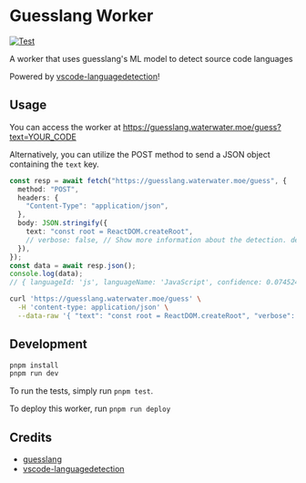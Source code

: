 # Guesslang Worker

[![Test](https://github.com/lawvs/guesslang-worker/actions/workflows/build.yml/badge.svg)](https://github.com/lawvs/guesslang-worker/actions/workflows/build.yml)

A worker that uses guesslang's ML model to detect source code languages

Powered by [vscode-languagedetection](https://github.com/microsoft/vscode-languagedetection)!

## Usage

You can access the worker at https://guesslang.waterwater.moe/guess?text=YOUR_CODE

Alternatively, you can utilize the POST method to send a JSON object containing the `text` key.

```ts
const resp = await fetch("https://guesslang.waterwater.moe/guess", {
  method: "POST",
  headers: {
    "Content-Type": "application/json",
  },
  body: JSON.stringify({
    text: "const root = ReactDOM.createRoot",
    // verbose: false, // Show more information about the detection. default: false
  }),
});
const data = await resp.json();
console.log(data);
// { languageId: 'js', languageName: 'JavaScript', confidence: 0.07452436648309231, reliable: false }
```

```sh
curl 'https://guesslang.waterwater.moe/guess' \
  -H 'content-type: application/json' \
  --data-raw '{ "text": "const root = ReactDOM.createRoot", "verbose": false }'
```

## Development

```sh
pnpm install
pnpm run dev
```

To run the tests, simply run `pnpm test`.

To deploy this worker, run `pnpm run deploy`

## Credits

- [guesslang](https://github.com/yoeo/guesslang)
- [vscode-languagedetection](https://github.com/microsoft/vscode-languagedetection)
